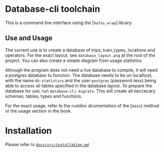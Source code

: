 # Database-cli toolchain
This is a command line interface using the [`hafas_wrap`] library.

## Use and Usage
The current use is to create a database of trips, train_types, locations and operators. 
For the exact layout, see `database_layout.png` at the root of the project.
You can also create a simple diagram from usage statistics.

Altrough the program does not need a live database to compile, it will need a postgres database to function.
The database needs to be on localhost, with the name `db-statistics` and the user `postgres` (password-less) 
being able to access all tables specified in the database layout. 
To prepare the database for use, run `database-cli migrate`. This will create all neccecary schemas, tables, types and functions.

For the exact usage, refer to the rustdoc dcumentation of the [`main`] method or the usage section in the book.

# Installation
Please refer to [`docs/src/installation.md`](./docs/src/installation.md)